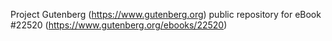 Project Gutenberg (https://www.gutenberg.org) public repository for eBook #22520 (https://www.gutenberg.org/ebooks/22520)
